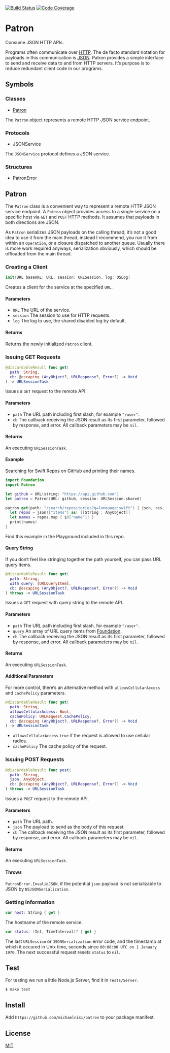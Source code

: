[![Build Status](https://travis-ci.org/michaelnisi/patron.svg)](http://travis-ci.org/michaelnisi/patron)
[![Code Coverage](https://codecov.io/github/michaelnisi/patron/coverage.svg?branch=master)](https://codecov.io/github/michaelnisi/patron?branch=master)

# Patron

Consume JSON HTTP APIs.

Programs often communicate over [HTTP](http://httpwg.org/). The de facto standard notation for payloads in this communication is [JSON](http://www.json.org/). Patron provides a simple interface to send and receive data to and from HTTP servers. It’s purpose is to reduce redundant client code in our programs.

## Symbols

### Classes

- [Patron](#patron-1)

The `Patron` object represents a remote HTTP JSON service endpoint.

### Protocols

- JSONService

The `JSONService` protocol defines a JSON service.

### Structures

- PatronError

## Patron

The `Patron` class is a convenient way to represent a remote HTTP JSON service endpoint. A `Patron` object provides access to a single service on a specific host via `GET` and `POST` HTTP methods. It assumes that payloads in both directions are JSON.

As `Patron` serializes JSON payloads on the calling thread, it’s not a good idea to use it from the main thread, instead I recommend, you run it from within an `Operation`, or a closure dispatched to another queue. Usually there is more work required anyways, serialization obviously, which should be offloaded from the main thread.

### Creating a Client

```swift
init(URL baseURL: URL, session: URLSession, log: OSLog)
```

Creates a client for the service at the specified `URL`.

#### Parameters

- `URL` The URL of the service.
- `session` The session to use for HTTP requests.
- `log` The log to use, the shared disabled log by default.

#### Returns

Returns the newly initialized `Patron` client.

### Issuing GET Requests

```swift
@discardableResult func get(
  path: String,
  cb: @escaping (AnyObject?, URLResponse?, Error?) -> Void
) -> URLSessionTask
```

Issues a `GET` request to the remote API.

#### Parameters

- `path` The URL path including first slash, for example `"/user"`.
- `cb` The callback receiving the JSON result as its first parameter, followed by response, and error. All callback parameters may be `nil`.

#### Returns

An executing `URLSessionTask`.

#### Example

Searching for Swift Repos on GitHub and printing their names.

```swift
import Foundation
import Patron

let github = URL(string: "https://api.github.com")!
let patron = Patron(URL: github, session: URLSession.shared)

patron.get(path: "/search/repositories?q=language:swift") { json, res, er in
  let repos = json!["items"] as! [[String : AnyObject]]
  let names = repos.map { $0["name"]! }
  print(names)
}
```

Find this example in the Playground included in this repo.

#### Query String

If you don‘t feel like stringing together the path yourself, you can pass URL query items.

```swift
@discardableResult func get(
  path: String,
  with query: [URLQueryItem],
  cb: @escaping (AnyObject?, URLResponse?, Error?) -> Void
) throws -> URLSessionTask
```

Issues a `GET` request with query string to the remote API.

#### Parameters

- `path` The URL path including first slash, for example `"/user"`.
- `query` An array of URL query items from [Foundation](https://developer.apple.com/documentation/foundation/urlqueryitem).
- `cb` The callback receiving the JSON result as its first parameter, followed by response, and error. All callback parameters may be `nil`.

#### Returns

An executing `URLSessionTask`.

#### Additional Parameters

For more control, there‘s an alternative method with `allowsCellularAccess` and `cachePolicy` parameters.

```swift
@discardableResult func get(
  path: String,
  allowsCellularAccess: Bool,
  cachePolicy: URLRequest.CachePolicy,
  cb: @escaping (AnyObject?, URLResponse?, Error?) -> Void
) -> URLSessionTask
```

- `allowsCellularAccess` `true` if the request is allowed to use cellular radios.
- `cachePolicy` The cache policy of the request.

### Issuing POST Requests

```swift
@discardableResult func post(
  path: String,
  json: AnyObject,
  cb: @escaping (AnyObject?, URLResponse?, Error?) -> Void
) throws -> URLSessionTask
```

Issues a `POST` request to the remote API.

#### Parameters

- `path` The URL path.
- `json` The payload to send as the body of this request.
- `cb` The callback receiving the JSON result as its first parameter, followed by response, and error. All callback parameters may be `nil`.

#### Returns

An executing `URLSessionTask`.

#### Throws

`PatronError.InvalidJSON`, if the potential `json` payload is
not serializable to JSON by `NSJSONSerialization`.

### Getting Information

```swift
var host: String { get }
```

The hostname of the remote service.

```swift
var status: (Int, TimeInterval)? { get }
```

The last `URLSession` or `JSONSerialization` error code, and the timestamp at which it occured in Unix time, seconds since `00:00:00 UTC on 1 January 1970`. The next successful request resets `status` to `nil`.

## Test

For testing we run a little Node.js Server, find it in `Tests/Server`.

```
$ make test
```

## Install

Add `https://github.com/michaelnisi/patron`  to your package manifest.

## License

[MIT](https://raw.githubusercontent.com/michaelnisi/patron/master/LICENSE)
